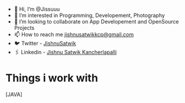 - 👋 Hi, I’m @Jissuuu
- 👀 I’m interested in Programming, Developement, Photography
- 💞️ I’m looking to collaborate on App Developement and OpenSource Projects
- 📫 How to reach me jishnusatwikkcp@gmail.com
- 🐦 Twitter - [JishnuSatwik](https://twitter.com/JishnuSatwik)
- 🖇️ Linkedin - [Jishnu Satwik Kancherlapalli](https://www.linkedin.com/in/jishnu-satwik-kancherlapalli-470602226)
# Things i work with
[JAVA]
